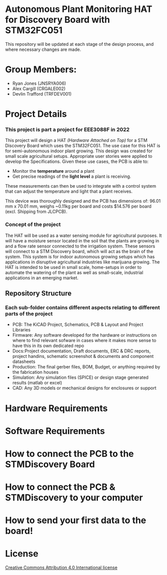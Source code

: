 # Autonomous Plant Monitoring HAT for Discovery Board with STM32FC051
This repository will be updated at each stage of the design process, and where necessary changes are made.

# Group Members:
* Ryan Jones (JNSRYA006)
* Alex Cargill (CRGALE002)
* Devlin Trafford (TRFDEV001)

# Project Details
### This project is part a project for EEE3088F in 2022
This project will design a HAT *(Hardware Attached on Top)* for a STM Discovery Board which uses the STM32FC051. The use case for this HAT is for semi-autonomous indoor plant growing.  This design was created for small scale agricultural setups. Appropriate user stories were applied to develop the Specifications. Given these use cases, the PCB is able to:

* Monitor the **temperature** around a plant
* Get precise readings of the **light level** a plant is receiving. 

These measurements can then be used to integrate with a control system that can adjust the temperature and light that a plant receives. 

This device was thoroughly designed and the PCB has dimensions of: 96.01 mm x 70.01 mm, weighs ~0.11kg per board and costs $14.576 per board (excl. Shipping from JLCPCB).

### Concept of the project
The HAT will be used as a water sensing module for agricultural purposes. It will have a moisture sensor located in the soil that the plants are growing in and a flow rate sensor connected to the irrigation system. These sensors will connect to a STM Discovery board, which will act as the brain of the system. This system is for indoor autonomous growing setups which has applications in disruptive agricultural industries like marijuana growing. The HAT is intended to be used in small scale, home-setups in order to automate the watering of the plant as well as small-scale, industrial applications in an emerging market.

## Repository Structure
### Each sub-folder contains different aspects relating to different parts of the project
* PCB: The KiCAD Project, Schematics, PCB & Layout and Project Libraries
* Firmware: Any software developed for the hardware or instructions on where to find relevant sofware in cases where it makes more sense to have this in its own dedicated repo
* Docs: Project documentation, Draft documents, ERC & DRC reports, project handins, schematic screenshot & documents and component datasheets
* Production: The final gerber files, BOM, Budget, or anything required by the fabrication houses
* Simulation: Any simulation files (SPICE) or design stage generated results (matlab or excel) 
* CAD: Any 3D models or mechanical designs for enclosures or support


# Hardware Requirements


# Software Requirements

# How to connect the PCB to the STMDiscovery Board

# How to connect the PCB & STMDiscovery to your computer

# How to send your first data to the board!


# License
[Creative Commons Attribution 4.0 International license](https://choosealicense.com/licenses/cc-by-4.0/)
